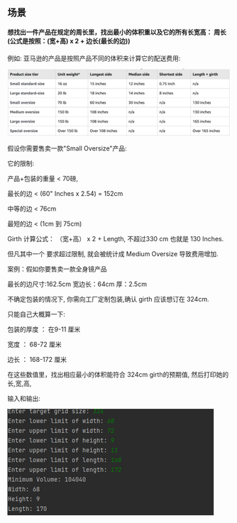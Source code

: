 ## 场景

#### 想找出一件产品在规定的周长里，找出最小的体积重以及它的所有长宽高： 周长(公式是按照：(宽+高) x 2 + 边长(最长的边))

例如: 亚马逊的产品是按照产品不同的体积来计算它的配送费用:
     
![img.png](img.png)

假设你需要售卖一款"Small Oversize"产品:

它的限制: 

产品+包装的重量 < 70磅, 

最长的边 < (60" Inches x 2.54) = 152cm

中等的边 < 76cm

最短的边 < (1cm 到 75cm)

Girth 计算公式： （宽+高） x 2 + Length, 不超过330 cm 也就是 130 Inches.

但凡其中一个 要求超过限制, 就会被统计成 Medium Oversize 导致费用增加.

案例：假如你要售卖一款全身镜产品

最长的边尺寸:162.5cm
宽边长：64cm 
厚：2.5cm

不确定包装的情况下, 你需向工厂定制包装,确认 girth 应该想订在 324cm.

只能自己大概算一下: 

包装的厚度 ： 在9-11 厘米

宽度 ： 68-72 厘米

边长 ： 168-172 厘米

在这些数值里，找出相应最小的体积能符合 324cm girth的预期值, 然后打印她的长,宽,高,

输入和输出:


![img_1.png](img_1.png)




